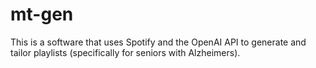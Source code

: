 # mt-gen
This is a software that uses Spotify and the OpenAI API to generate and tailor playlists (specifically for seniors with Alzheimers).
